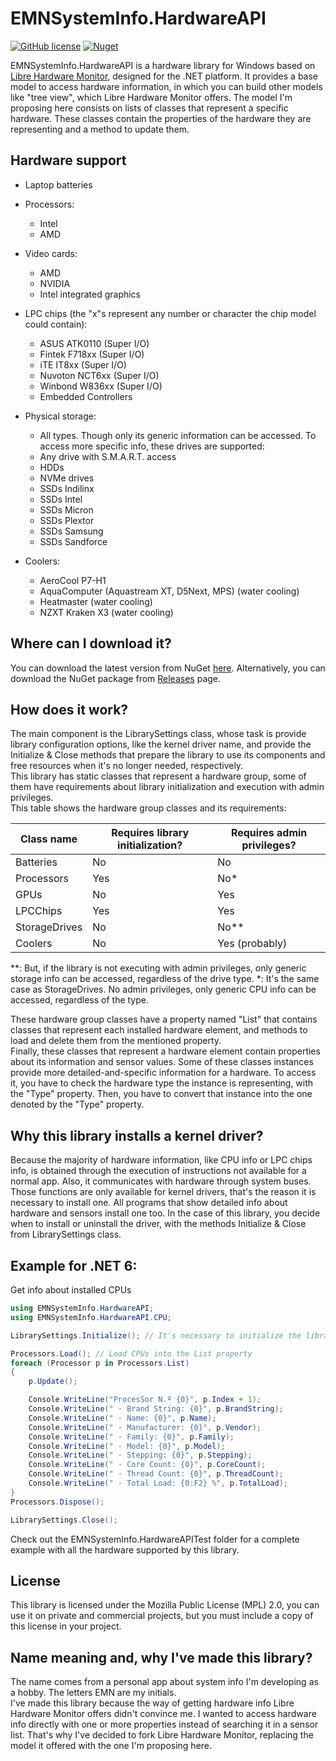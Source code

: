 # EMNSystemInfo.HardwareAPI

[![GitHub license](https://img.shields.io/github/license/EMN-CSharp/EMNSystemInfo.HardwareAPI)](https://github.com/EMN-CSharp/EMNSystemInfo.HardwareAPI/blob/master/LICENSE) [![Nuget](https://img.shields.io/nuget/v/EMNSystemInfo.HardwareAPI)](https://www.nuget.org/packages/EMNSystemInfo.HardwareAPI/)

EMNSystemInfo.HardwareAPI is a hardware library for Windows based on [Libre Hardware Monitor](https://github.com/LibreHardwareMonitor/LibreHardwareMonitor), designed for the .NET platform. It provides a base model to access hardware information, in which you can build other models like "tree view", which Libre Hardware Monitor offers. The model I'm proposing here consists on lists of classes that represent a specific hardware. These classes contain the properties of the hardware they are representing and a method to update them.

## Hardware support
- Laptop batteries

- Processors:
  - Intel
  - AMD

- Video cards:
  - AMD
  - NVIDIA
  - Intel integrated graphics

- LPC chips (the "x"s represent any number or character the chip model could contain):
  - ASUS ATK0110 (Super I/O)
  - Fintek F718xx (Super I/O)
  - iTE IT8xx (Super I/O)
  - Nuvoton NCT6xx (Super I/O)
  - Winbond W836xx (Super I/O)
  - Embedded Controllers

- Physical storage:
  - All types. Though only its generic information can be accessed.
    To access more specific info, these drives are supported:
  - Any drive with S.M.A.R.T. access
  - HDDs
  - NVMe drives
  - SSDs Indilinx
  - SSDs Intel
  - SSDs Micron
  - SSDs Plextor
  - SSDs Samsung
  - SSDs Sandforce

- Coolers:
  - AeroCool P7-H1
  - AquaComputer (Aquastream XT, D5Next, MPS) (water cooling)
  - Heatmaster (water cooling)
  - NZXT Kraken X3 (water cooling)

## Where can I download it?
You can download the latest version from NuGet [here](https://www.nuget.org/packages/EMNSystemInfo.HardwareAPI/).
Alternatively, you can download the NuGet package from [Releases](https://github.com/EMN-CSharp/EMNSystemInfo.HardwareAPI/releases) page.

## How does it work?
The main component is the LibrarySettings class, whose task is provide library configuration options, like the kernel driver name, and provide the Initialize & Close methods that prepare the library to use its components and free resources when it's no longer needed, respectively.<br/>This library has static classes that represent a hardware group, some of them have requirements about library initialization and execution with admin privileges.<br/>This table shows the hardware group classes and its requirements:

| Class name| Requires library initialization? | Requires admin privileges? |
| --- | --- | --- |
| Batteries| No | No |
| Processors| Yes | No* |
| GPUs| No | Yes |
| LPCChips| Yes | Yes |
| StorageDrives| No | No** |
| Coolers| No | Yes (probably) |

**: But, if the library is not executing with admin privileges, only generic storage info can be accessed, regardless of the drive type.
*: It's the same case as StorageDrives. No admin privileges, only generic CPU info can be accessed, regardless of the type.

These hardware group classes have a property named "List" that contains classes that represent each installed hardware element, and methods to load and delete them from the mentioned property.<br/>Finally, these classes that represent a hardware element contain properties about its information and sensor values. Some of these classes instances provide more detailed-and-specific information for a hardware. To access it, you have to check the hardware type the instance is representing, with the "Type" property. Then, you have to convert that instance into the one denoted by the "Type" property.

## Why this library installs a kernel driver?
Because the majority of hardware information, like CPU info or LPC chips info, is obtained through the execution of instructions not available for a normal app. Also, it communicates with hardware through system buses. Those functions are only available for kernel drivers, that's the reason it is necessary to install one. All programs that show detailed info about hardware and sensors install one too. In the case of this library, you decide when to install or uninstall the driver, with the methods Initialize & Close from LibrarySettings class.

## Example for .NET 6:
Get info about installed CPUs
``` c#
using EMNSystemInfo.HardwareAPI;
using EMNSystemInfo.HardwareAPI.CPU;

LibrarySettings.Initialize(); // It's necessary to initialize the library to get generic CPU info

Processors.Load(); // Load CPUs into the List property
foreach (Processor p in Processors.List)
{
    p.Update();

    Console.WriteLine("ProcesSor N.º {0}", p.Index + 1);
    Console.WriteLine(" · Brand String: {0}", p.BrandString);
    Console.WriteLine(" · Name: {0}", p.Name);
    Console.WriteLine(" · Manufacturer: {0}", p.Vendor);
    Console.WriteLine(" · Family: {0}", p.Family);
    Console.WriteLine(" · Model: {0}", p.Model);
    Console.WriteLine(" · Stepping: {0}", p.Stepping);
    Console.WriteLine(" · Core Count: {0}", p.CoreCount);
    Console.WriteLine(" · Thread Count: {0}", p.ThreadCount);
    Console.WriteLine(" · Total Load: {0:F2} %", p.TotalLoad);
}
Processors.Dispose();

LibrarySettings.Close();
```
Check out the EMNSystemInfo.HardwareAPITest folder for a complete example with all the hardware supported by this library.

## License
This library is licensed under the Mozilla Public License (MPL) 2.0, you can use it on private and commercial projects, but you must include a copy of this license in your project.

## Name meaning and, why I've made this library?
The name comes from a personal app about system info I'm developing as a hobby. The letters EMN are my initials.<br/>
I've made this library because the way of getting hardware info Libre Hardware Monitor offers didn't convince me. I wanted to access hardware info directly with one or more properties instead of searching it in a sensor list. That's why I've decided to fork Libre Hardware Monitor, replacing the model it offered with the one I'm proposing here.
